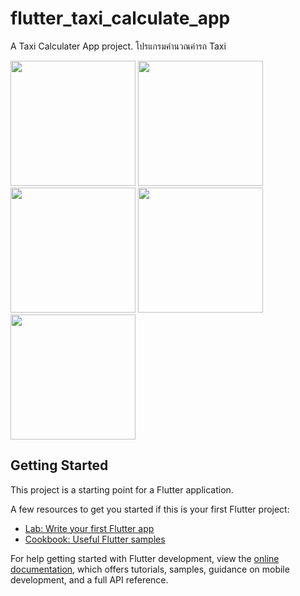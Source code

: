 # flutter_taxi_calculate_app

A Taxi Calculater App project.
โปรแกรมคำนวณค่ารถ Taxi

<img src="https://github.com/user-attachments/assets/012671e4-8f1a-4568-8398-3cbf83e62fcd" width="200">
<img src="https://github.com/user-attachments/assets/bd68df2d-ea43-4a9c-bfe4-d8cc57f0b3d9" width="200">
<img src="https://github.com/user-attachments/assets/205e811a-2e25-48ff-8a91-4f1ee94031b3" width="200">
<img src="https://github.com/user-attachments/assets/79b4feff-b8c8-4abd-bb5a-39ce685c6318" width="200">
<img src="https://github.com/user-attachments/assets/c9c62624-05cc-457f-ba13-f504d385630f" width="200">

## Getting Started

This project is a starting point for a Flutter application.

A few resources to get you started if this is your first Flutter project:

- [Lab: Write your first Flutter app](https://docs.flutter.dev/get-started/codelab)
- [Cookbook: Useful Flutter samples](https://docs.flutter.dev/cookbook)

For help getting started with Flutter development, view the
[online documentation](https://docs.flutter.dev/), which offers tutorials,
samples, guidance on mobile development, and a full API reference.
